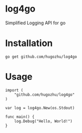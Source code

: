 log4go
======

Simplified Logging API for go

Installation
============

    go get github.com/hugozhu/log4go

Usage
=====
```
import (
    "github.com/hugozhu/log4go"
)

var log = log4go.New(os.Stdout)

func main() {
    log.Debug("Hello, World!")
}
```    
